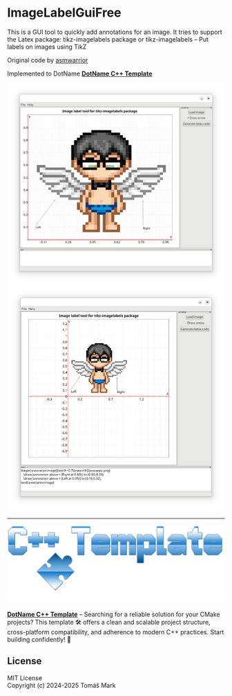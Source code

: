 # ImageLabelGuiFree

This is a GUI tool to quickly add annotations for an image. It tries to support the Latex package: tikz-imagelabels package or tikz-imagelabels – Put labels on images using TikZ

Original code by [asmwarrior](https://github.com/asmwarrior/image-label-gui)

Implemented to DotName **[DotName C++ Template](https://github.com/tomasmark79/DotNameCppFree)**

![alt text](assets/screenshot.png)
![alt text](assets/screenshot2.png)

---

![alt text](assets/logo.png)

**[DotName C++ Template](https://github.com/tomasmark79/DotNameCppFree)** – Searching for a reliable solution for your CMake projects? This template 🛠️ offers a clean and scalable project structure, cross-platform compatibility, and adherence to modern C++ practices. Start building confidently! 🚀

## License

MIT License  
Copyright (c) 2024-2025 Tomáš Mark